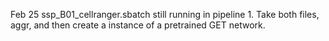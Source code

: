 Feb 25
ssp_B01_cellranger.sbatch still running in pipeline 1. Take both files, aggr, and then create a instance of a pretrained GET network.
